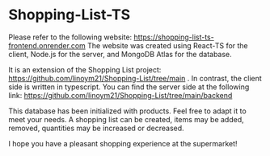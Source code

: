# Shopping-List-TS

Please refer to the following website: https://shopping-list-ts-frontend.onrender.com The website was created using React-TS for the client, Node.js for the server, and MongoDB Atlas for the database.

It is an extension of the Shopping List project: https://github.com/linoym21/Shopping-List/tree/main . In contrast, the client side is written in typescript. You can find the server side at the following link: https://github.com/linoym21/Shopping-List/tree/main/backend

This database has been initialized with products. Feel free to adapt it to meet your needs. A shopping list can be created, items may be added, removed, quantities may be increased or decreased.

I hope you have a pleasant shopping experience at the supermarket!
